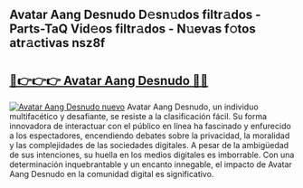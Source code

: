## Avatar Aang Desnudo D𝚎sn𝚞dos filtr𝚊dos - Parts-TaQ Vid𝚎os filtr𝚊dos - N𝚞evas f𝚘tos atr𝚊ctivas nsz8f

# <h2><a href="http://mb6sqn.tromn.icu/?c=Avatar+Aang+Desnudo">🔗👉👉👉 Avatar Aang Desnudo 🔗🔗</a></h2>

[![Avatar Aang Desnudo nuevo](https://i.imgur.com/pEAQMta.gif)](http://mb6sqn.tromn.icu/?c=Avatar+Aang+Desnudo)
Avatar Aang Desnudo, un individuo multifacético y desafiante, se resiste a la clasificación fácil. Su forma innovadora de interactuar con el público en línea ha fascinado y enfurecido a los espectadores, encendiendo debates sobre la privacidad, la moralidad y las complejidades de las sociedades digitales. A pesar de la ambigüedad de sus intenciones, su huella en los medios digitales es imborrable. Con una determinación inquebrantable y un encanto innegable, el impacto de Avatar Aang Desnudo en la comunidad digital es significativo.
